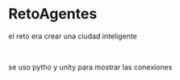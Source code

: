 # RetoAgentes

<p>el reto era crear una ciudad inteligente </p>
</br>
<p>se uso pytho y unity para mostrar las conexiones</p>
